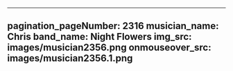 ------
pagination_pageNumber: 2316
musician_name: Chris
band_name: Night Flowers
img_src: images/musician2356.png
onmouseover_src: images/musician2356.1.png
------